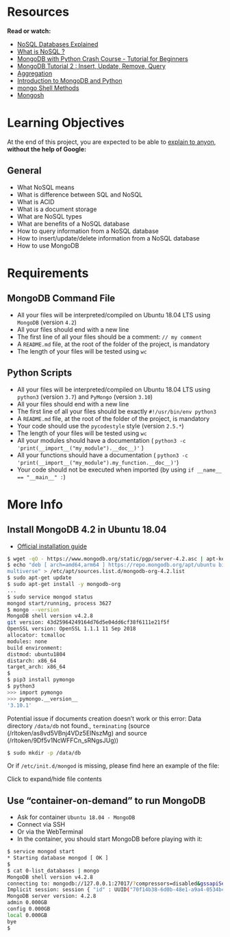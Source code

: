 # Resources

**Read or watch:**
- [NoSQL Databases Explained]()
- [What is NoSQL ?]()
- [MongoDB with Python Crash Course - Tutorial for Beginners]()
- [MongoDB Tutorial 2 : Insert, Update, Remove, Query]()
- [Aggregation]()
- [Introduction to MongoDB and Python]()
- [mongo Shell Methods]()
- [Mongosh]()

# Learning Objectives
At the end of this project, you are expected to be able to [explain to anyon](), **without the help of Google:**

## General
- What NoSQL means
- What is difference between SQL and NoSQL
- What is ACID
- What is a document storage
- What are NoSQL types
- What are benefits of a NoSQL database
- How to query information from a NoSQL database
- How to insert/update/delete information from a NoSQL database
- How to use MongoDB

# Requirements

## MongoDB Command File
- All your files will be interpreted/compiled on Ubuntu 18.04 LTS using `MongoDB` (version `4.2`)
- All your files should end with a new line
- The first line of all your files should be a comment: `// my comment`
- A `README.md` file, at the root of the folder of the project, is mandatory
- The length of your files will be tested using `wc`

## Python Scripts
- All your files will be interpreted/compiled on Ubuntu 18.04 LTS using `python3` (version `3.7`) and `PyMongo` (version `3.10`)
- All your files should end with a new line
- The first line of all your files should be exactly `#!/usr/bin/env python3`
- A `README.md` file, at the root of the folder of the project, is mandatory
- Your code should use the `pycodestyle` style (version `2.5.*`)
- The length of your files will be tested using `wc`
- All your modules should have a documentation ( `python3 -c 'print(__import__("my_module").__doc__)'` )
- All your functions should have a documentation ( `python3 -c 'print(__import__("my_module").my_function.__doc__)'`)
- Your code should not be executed when imported (by using `if __name__ == "__main__" :`)
# More Info

## Install MongoDB 4.2 in Ubuntu 18.04
- [Official installation guide]()

```bash
$ wget -qO - https://www.mongodb.org/static/pgp/server-4.2.asc | apt-key add -
$ echo "deb [ arch=amd64,arm64 ] https://repo.mongodb.org/apt/ubuntu bionic/mongodb-org/4.2
multiverse" > /etc/apt/sources.list.d/mongodb-org-4.2.list
$ sudo apt-get update
$ sudo apt-get install -y mongodb-org
...
$ sudo service mongod status
mongod start/running, process 3627
$ mongo --version
MongoDB shell version v4.2.8
git version: 43d25964249164d76d5e04dd6cf38f6111e21f5f
OpenSSL version: OpenSSL 1.1.1 11 Sep 2018
allocator: tcmalloc
modules: none
build environment:
distmod: ubuntu1804
distarch: x86_64
target_arch: x86_64
$
$ pip3 install pymongo
$ python3
>>> import pymongo
>>> pymongo.__version__
'3.10.1'
```

Potential issue if documents creation doesn’t work or this error: Data directory `/data/db` not found., `terminating` (source (/rltoken/as8vd5VBnj4VDz5EINszMg) and source (/rltoken/9Df5v1NcWFFCn_sRNgsJUg))

```bash
$ sudo mkdir -p /data/db
```

Or if `/etc/init.d/mongod` is missing, please find here an example of the file:

Click to expand/hide file contents

## Use “container-on-demand” to run MongoDB

- Ask for container `Ubuntu 18.04 - MongoDB`
- Connect via SSH
- Or via the WebTerminal
- In the container, you should start MongoDB before playing with it:

```bash
$ service mongod start
* Starting database mongod [ OK ]
$
$ cat 0-list_databases | mongo
MongoDB shell version v4.2.8
connecting to: mongodb://127.0.0.1:27017/?compressors=disabled&gssapiServiceName=mongodb
Implicit session: session { "id" : UUID("70f14b38-6d0b-48e1-a9a4-0534bcf15301") }
MongoDB server version: 4.2.8
admin 0.000GB
config 0.000GB
local 0.000GB
bye
$
```

